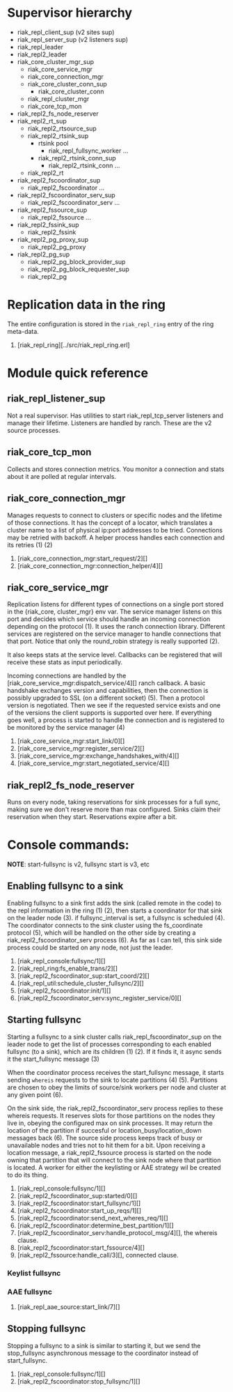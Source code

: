# Supervisor hierarchy

* riak_repl_client_sup (v2 sites sup)
* riak_repl_server_sup (v2 listeners sup)
* riak_repl_leader
* riak_repl2_leader
* riak_core_cluster_mgr_sup
  * riak_core_service_mgr
  * riak_core_connection_mgr
  * riak_core_cluster_conn_sup
    * riak_core_cluster_conn
  * riak_repl_cluster_mgr
  * riak_core_tcp_mon
* riak_repl2_fs_node_reserver
* riak_repl2_rt_sup
  * riak_repl2_rtsource_sup
  * riak_repl2_rtsink_sup
    * rtsink pool
      * riak_repl_fullsync_worker ...
    * riak_repl2_rtsink_conn_sup
      * riak_repl2_rtsink_conn ...
  * riak_repl2_rt
* riak_repl2_fscoordinator_sup
  * riak_repl2_fscoordinator ...
* riak_repl2_fscoordinator_serv_sup
  * riak_repl2_fscoordinator_serv ...
* riak_repl2_fssource_sup
  * riak_repl2_fssource ...
* riak_repl2_fssink_sup
  * riak_repl2_fssink
* riak_repl2_pg_proxy_sup
  * riak_repl2_pg_proxy
* riak_repl2_pg_sup
  * riak_repl2_pg_block_provider_sup
  * riak_repl2_pg_block_requester_sup
  * riak_repl2_pg

# Replication data in the ring

The entire configuration is stored in the `riak_repl_ring` entry of the ring
meta-data.

1. [riak_repl_ring][../src/riak_repl_ring.erl]

# Module quick reference

## riak_repl_listener_sup

Not a real supervisor. Has utilities to start riak_repl_tcp_server listeners and manage their lifetime. Listeners are handled by ranch. These are the v2 source processes.

## riak_core_tcp_mon

Collects and stores connection metrics. You monitor a connection and stats about it are polled at regular intervals.

## riak_core_connection_mgr

Manages requests to connect to clusters or specific nodes and the lifetime of those connections. It has the concept of a locator, which translates a cluster name to a list of physical ip:port addresses to be tried. Connections may be retried with backoff. A helper process handles each connection and its retries (1) (2)

1. [riak_core_connection_mgr:start_request/2][]
2. [riak_core_connection_mgr:connection_helper/4][]

## riak_core_service_mgr

Replication listens for different types of connections on a single port stored in the {riak_core, cluster_mgr} env var. The service manager listens on this port and decides which service should handle an incoming connection depending on the protocol (1). It uses the ranch connection library. Different services are registered on the service manager to handle connections that that port. Notice that only the round_robin strategy is really supported (2).

It also keeps stats at the service level. Callbacks can be registered that will receive these stats as input periodically.

Incoming connections are handled by the [riak_core_service_mgr:dispatch_service/4][] ranch callback. A basic handshake exchanges version and capabilities, then the connection is possibly upgraded to SSL (on a different socket) (5). Then a protocol version is negotiated. Then we see if the requested service exists and one of the versions the client supports is supported over here. If everything goes well, a process is started to handle the connection and is registered to be monitored by the service manager (4)

1. [riak_core_service_mgr:start_link/0][]
1. [riak_core_service_mgr:register_service/2][]
1. [riak_core_service_mgr:exchange_handshakes_with/4][]
1. [riak_core_service_mgr:start_negotiated_service/4][]

## riak_repl2_fs_node_reserver

Runs on every node, taking reservations for sink processes for a full sync, making sure we don't reserve more than max configured.  Sinks claim their reservation when they start. Reservations expire after a bit.

# Console commands:

**NOTE**: start-fullsync is v2, fullsync start is v3, etc

## Enabling fullsync to a sink

Enabling fullsync to a sink first adds the sink (called remote in the code) to the repl information in the ring (1) (2), then starts a coordinator for that sink on the leader node (3). if fullsync_interval is set, a fullsync is scheduled (4).  The coordinator connects to the sink cluster using the fs_coordinate protocol (5), which will be handled on the other side by creating a riak_repl2_fscoordinator_serv process (6). As far as I can tell, this sink side process could be started on any node, not just the leader.

1. [riak_repl_console:fullsync/1][]
2. [riak_repl_ring:fs_enable_trans/2][]
3. [riak_repl2_fscoordinator_sup:start_coord/2][]
4. [riak_repl_util:schedule_cluster_fullsync/2][]
5. [riak_repl2_fscoordinator:init/1][]
6. [riak_repl2_fscoordinator_serv:sync_register_service/0][]

## Starting fullsync

Starting a fullsync to a sink cluster calls riak_repl_fscoordinator_sup on the
leader node to get the list of processes corresponding to each enabled fullsync
(to a sink), which are its children (1) (2).  If it finds it, it async sends it
the start_fullsync message (3)

When the coordinator process receives the start_fullsync message, it starts
sending `whereis` requests to the sink to locate partitions (4) (5). Partitions
are chosen to obey the limits of source/sink workers per node and cluster at
any given point (6). 

On the sink side, the riak_repl2_fscoordinator_serv process replies to these
whereis requests. It reserves slots for those partitions on the nodes they live
in, obeying the configured max on sink processes. It may return the location of
the partition if succesful or location_busy/location_down messages back (6).
The source side process keeps track of busy or unavailable nodes and tries not
to hit them for a bit. Upon receiving a location message, a riak_repl2_fssource
process is started on the node owning that partition that will connect to the
sink node where that partition is located. A worker for either the keylisting
or AAE strategy wil be created to do its thing.

1. [riak_repl_console:fullsync/1][]
2. [riak_repl2_fscoordinator_sup:started/0][]
3. [riak_repl2_fscoordinator:start_fullsync/1][]
4. [riak_repl2_fscoordinator:start_up_reqs/1][]
5. [riak_repl2_fscoordinator:send_next_wheres_req/1][]
6. [riak_repl2_fscoordinator:determine_best_partition/1][]
7. [riak_repl2_fscoordinator_serv:handle_protocol_msg/4][], the whereis clause.
8. [riak_repl2_fscoordinator:start_fssource/4][]
9. [riak_repl2_fssource:handle_call/3][], connected clause.

### Keylist fullsync

### AAE fullsync



1. [riak_repl_aae_source:start_link/7][]

## Stopping fullsync

Stopping a fullsync to a sink is similar to starting it, but we send the stop_fullsync asynchronous message to the coordinator instead of start_fullsync.

1. [riak_repl_console:fullsync/1][]
2. [riak_repl2_fscoordinator:stop_fullsync/1][]

